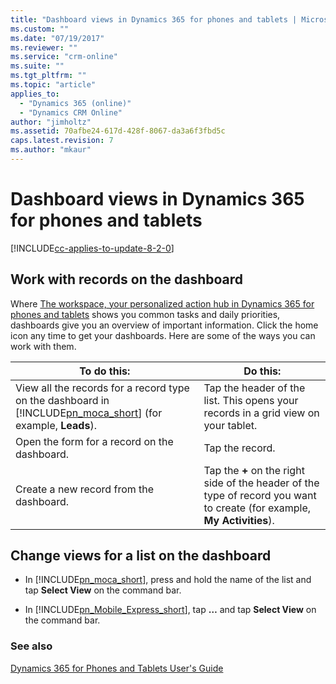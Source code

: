 ```yaml
---
title: "Dashboard views in Dynamics 365 for phones and tablets | MicrosoftDocs"
ms.custom: ""
ms.date: "07/19/2017"
ms.reviewer: ""
ms.service: "crm-online"
ms.suite: ""
ms.tgt_pltfrm: ""
ms.topic: "article"
applies_to: 
  - "Dynamics 365 (online)"
  - "Dynamics CRM Online"
author: "jimholtz"
ms.assetid: 70afbe24-617d-428f-8067-da3a6f3fbd5c
caps.latest.revision: 7
ms.author: "mkaur"
---
```

# Dashboard views in Dynamics 365 for phones and tablets

[!INCLUDE[cc-applies-to-update-8-2-0](../../../../includes/cc_applies_to_update_8_2_0.md)]

## Work with records on the dashboard  
 Where [The workspace, your personalized action hub in Dynamics 365 for phones and tablets](workspace-personalized-action-hub.md) shows you common tasks and daily priorities, dashboards give you an overview of important information. Click the home icon any time to get your dashboards. Here are some of the  ways you can work with them.  


|                                                                      To do this:                                                                      |                                                         Do this:                                                         |
|-------------------------------------------------------------------------------------------------------------------------------------------------------|--------------------------------------------------------------------------------------------------------------------------|
| View all the records for a record type on the dashboard in [!INCLUDE[pn_moca_short](../../../../includes/pn-moca-short.md)] (for example, **Leads**). |                    Tap the header of the list. This opens your records in a grid view on your tablet.                    |
|                                                     Open the form for a record on the dashboard.                                                      |                                                     Tap the record.                                                      |
|                                                        Create a new record from the dashboard.                                                        | Tap the **+** on the right side of the header of the type of record you want to create (for example, **My Activities**). |

## Change views for a list on the dashboard  

- In [!INCLUDE[pn_moca_short](../../../../includes/pn-moca-short.md)], press and hold the name of the list and tap **Select View** on the command bar.  

- In [!INCLUDE[pn_Mobile_Express_short](../../../../includes/pn-mobile-express-short.md)], tap **…** and tap **Select View** on the command bar.  

### See also  
 [Dynamics 365 for Phones and Tablets User's Guide](../../../dynamics-365-phones-tablets-users-guide.md)